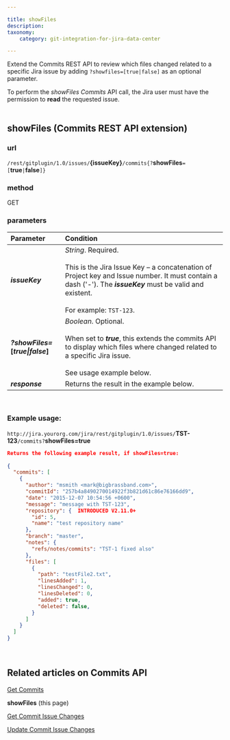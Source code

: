 ```yaml
---

title: showFiles
description:
taxonomy:
    category: git-integration-for-jira-data-center

---
```

Extend the Commits REST API to review which files changed related to a specific Jira issue by adding `?showfiles=[true|false]` as an optional parameter.

<div class="bbb-callout bbb--alert">
    <div class="irow">
    <div class="ilogobox">
        <span class="logoimg"></span>
    </div>
    <div class="imsgbox">
        To perform the <i>showFiles Commits</i> API call, the Jira user must have the permission to <b>read</b> the requested issue.
    </div>
    </div>
</div>
<br>

## showFiles (Commits REST API extension)

### url
`/rest/gitplugin/1.0/issues/`**\{issueKey\}**`/commits{?`**showFiles**`=[`**true**`|`**false**`]}`

### method
GET

### parameters

| **Parameter** | **Condition** |
| :--- | :--- |
| _**issueKey**_ | _String_. Required.<br><br>This is the Jira Issue Key – a concatenation of Project key and Issue number. It must contain a dash ('-'). The _**issueKey**_ must be valid and existent.<br><br>For example: `TST-123`. |
| _**?showFiles=**_**\[**_**true\|false**_**\]** | _Boolean_. Optional.<br><br>When set to _**true**_, this extends the commits API to display which files where changed related to a specific Jira issue.<br><br>See usage example below. |
| _**response**_ | Returns the result in the example below. |

<br>

### Example usage:

`http://jira.yourorg.com/jira/rest/gitplugin/1.0/issues/`**TST-123**`/commits?`**showFiles=true**

```json
Returns the following example result, if showFiles=true:
 
{
  "commits": [
    {
      "author": "msmith <mark@bigbrassband.com>",
      "commitId": "257b4a8490270014922f3b821d61c86e76166dd9",
      "date": "2015-12-07 10:54:56 +0600",
      "message": "message with TST-123",
      "repository": {  INTRODUCED V2.11.0+
        "id": 5,
        "name": "test repository name"
      },
      "branch": "master",
      "notes": {
        "refs/notes/commits": "TST-1 fixed also"
      },
      "files": [
        {
          "path": "testFile2.txt",
          "linesAdded": 1,
          "linesChanged": 0,
          "linesDeleted": 0,
          "added": true,
          "deleted": false,
        }
      ]
    }
  ]
}
```

<br>

## Related articles on Commits API

[Get Commits](/git-integration-for-jira-data-center/get-Commits-gij-self-managed)

**showFiles** (this page)

[Get Commit Issue Changes](/git-integration-for-jira-data-center/get-commit-issue-changes-gij-self-managed)

[Update Commit Issue Changes](/git-integration-for-jira-data-center/update-commit-issue-changes-gij-self-managed)

